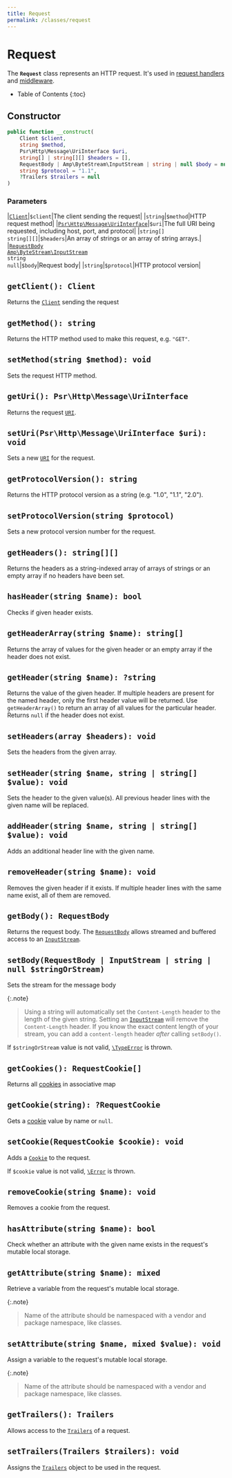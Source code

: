 ```yaml
---
title: Request
permalink: /classes/request
---
```

# Request

The **`Request`** class represents an HTTP request. It's used in [request handlers](request-handler.md) and [middleware](middleware.md).

* Table of Contents
{:toc}

## Constructor

```php
public function __construct(
    Client $client, 
    string $method, 
    Psr\Http\Message\UriInterface $uri, 
    string[] | string[][] $headers = [], 
    RequestBody | Amp\ByteStream\InputStream | string | null $body = null, 
    string $protocol = "1.1",
    ?Trailers $trailers = null
)
```

### Parameters

|[`Client`](client.md)|`$client`|The client sending the request|
|`string`|`$method`|HTTP request method|
|[`Psr\Http\Message\UriInterface`](https://www.php-fig.org/psr/psr-7/#35-psrhttpmessageuriinterface)|`$uri`|The full URI being requested, including host, port, and protocol|
|`string[]`<br />`string[][]`|`$headers`|An array of strings or an array of string arrays.|
|[`RequestBody`](request-body.md)<br />[`Amp\ByteStream\InputStream`](https://amphp.org/byte-stream/)<br />`string`<br />`null`|`$body`|Request body|
|`string`|`$protocol`|HTTP protocol version|

## `getClient(): Client`

Returns the [`Сlient`](client.md) sending the request

## `getMethod(): string`

Returns the HTTP method used to make this request, e.g. `"GET"`.

## `setMethod(string $method): void`

Sets the request HTTP method.

## `getUri(): Psr\Http\Message\UriInterface`

Returns the request [`URI`](https://www.php-fig.org/psr/psr-7/#35-psrhttpmessageuriinterface).

## `setUri(Psr\Http\Message\UriInterface $uri): void`

Sets a new [`URI`](https://www.php-fig.org/psr/psr-7/#35-psrhttpmessageuriinterface) for the request.

## `getProtocolVersion(): string`

Returns the HTTP protocol version as a string (e.g. "1.0", "1.1", "2.0").

## `setProtocolVersion(string $protocol)`

Sets a new protocol version number for the request.

## `getHeaders(): string[][]`

Returns the headers as a string-indexed array of arrays of strings or an empty array if no headers have been set.

## `hasHeader(string $name): bool`

Checks if given header exists.

## `getHeaderArray(string $name): string[]`

Returns the array of values for the given header or an empty array if the header does not exist.

## `getHeader(string $name): ?string`

Returns the value of the given header.
If multiple headers are present for the named header, only the first header value will be returned.
Use `getHeaderArray()` to return an array of all values for the particular header.
Returns `null` if the header does not exist.

## `setHeaders(array $headers): void`

Sets the headers from the given array.

## `setHeader(string $name, string | string[] $value): void`

Sets the header to the given value(s).
All previous header lines with the given name will be replaced.

## `addHeader(string $name, string | string[] $value): void`

Adds an additional header line with the given name.

## `removeHeader(string $name): void`

Removes the given header if it exists.
If multiple header lines with the same name exist, all of them are removed.

## `getBody(): RequestBody`

Returns the request body. The [`RequestBody`](request-body.md) allows streamed and buffered access to an [`InputStream`](https://amphp.org/byte-stream/).

## `setBody(RequestBody | InputStream | string | null $stringOrStream)`

Sets the stream for the message body

{:.note}
> Using a string will automatically set the `Content-Length` header to the length of the given string.
> Setting an [`InputStream`](https://amphp.org/byte-stream/#inputstream) will remove the `Content-Length` header.
> If you know the exact content length of your stream, you can add a `content-length` header _after_ calling `setBody()`.

If `$stringOrStream` value is not valid, [`\TypeError`](http://php.net/manual/en/class.typeerror.php) is thrown. 

## `getCookies(): RequestCookie[]`

Returns all [cookies](https://amphp.org/http/cookies) in associative map

## `getCookie(string): ?RequestCookie`

Gets a [cookie](https://amphp.org/http/cookies) value by name or `null`.

## `setCookie(RequestCookie $cookie): void`

Adds a [`Cookie`](https://amphp.org/http/cookies) to the request.

If `$cookie` value is not valid, [`\Error`](http://php.net/manual/en/class.error.php) is thrown.

## `removeCookie(string $name): void`

Removes a cookie from the request.

## `hasAttribute(string $name): bool`

Check whether an attribute with the given name exists in the request's mutable local storage.

## `getAttribute(string $name): mixed`

Retrieve a variable from the request's mutable local storage. 

{:.note}
> Name of the attribute should be namespaced with a vendor and package namespace, like classes.

## `setAttribute(string $name, mixed $value): void`

Assign a variable to the request's mutable local storage. 

{:.note}
> Name of the attribute should be namespaced with a vendor and package namespace, like classes.

## `getTrailers(): Trailers`

Allows access to the [`Trailers`](trailers.md) of a request.

## `setTrailers(Trailers $trailers): void`

Assigns the [`Trailers`](trailers.md) object to be used in the request.
